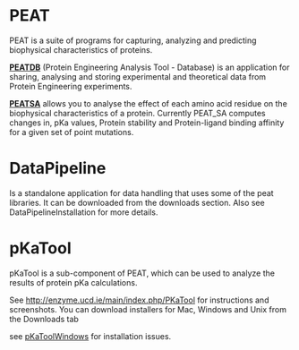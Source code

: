 # PEAT #
PEAT is a suite of programs for capturing, analyzing and predicting biophysical characteristics of proteins.

**[PEATDB](PEATDB.md)** (Protein Engineering Analysis Tool - Database) is an application for sharing, analysing and storing experimental and theoretical data from Protein Engineering experiments.

**[PEATSA](PEATSA.md)** allows you to analyse the effect of each amino acid residue on the biophysical characteristics of a protein. Currently PEAT\_SA computes changes in, pKa values, Protein stability and Protein-ligand binding affinity for a given set of point mutations.

# DataPipeline #
Is a standalone application for data handling that uses some of the peat libraries. It can  be downloaded from the downloads section. Also see DataPipelineInstallation for more details.

# pKaTool #
pKaTool is a sub-component of PEAT, which can be used to analyze the results of protein pKa calculations.

See http://enzyme.ucd.ie/main/index.php/PKaTool for instructions and screenshots. You can download installers for Mac, Windows and Unix from the Downloads tab

see [pKaToolWindows](pKaToolWindows.md) for installation issues.